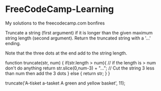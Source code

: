 # FreeCodeCamp-Learning
My solutions to the freecodecamp.com bonfires

Truncate a string (first argument) if it is longer than the given maximum string length (second argument). Return the truncated string with a '...' ending.

Note that the three dots at the end add to the string length.

function truncate(str, num) {
   if(str.length > num){ // if the length is > num don't do anything
  return str.slice(0,num-3) + "..."; // Cut the string 3 less than num then add the 3 dots
  } else {
  return str;
  }
}

truncate('A-tisket a-tasket A green and yellow basket', 11);
